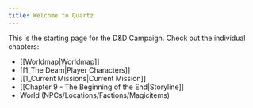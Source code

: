 ```yaml
---
title: Welcome to Quartz
---
```


This is the starting page for the D&D Campaign. Check out the individual chapters:
- [[Worldmap|Worldmap]]
- [[1_The Deam|Player Characters]]
- [[1_Current Missions|Current Mission]]
- [[Chapter 9 - The Beginning of the End|Storyline]]
- World (NPCs/Locations/Factions/Magicitems)
